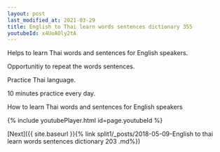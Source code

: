 ```yaml
---
layout: post
last_modified_at: 2021-03-29
title: English to Thai learn words sentences dictionary 355 
youtubeId: x4UoAOly2tA
---
```

 
 
Helps to learn Thai words and sentences for English speakers.

Opportunitiy to repeat the words sentences. 

Practice Thai language. 
 
10 minutes practice every day. 
 
How to learn Thai words and sentences for English speakers 
 
{% include youtubePlayer.html id=page.youtubeId %}
 
 
[Next]({{ site.baseurl }}{% link  split1/_posts/2018-05-09-English to thai learn words sentences dictionary 203 .md%})
 
